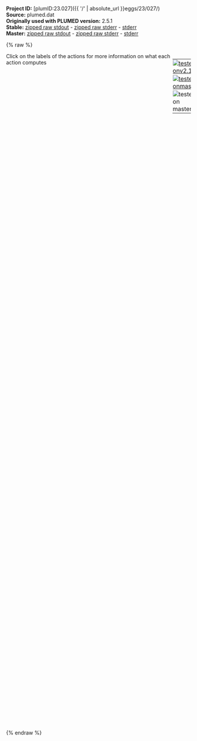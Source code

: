 **Project ID:** [plumID:23.027]({{ '/' | absolute_url }}eggs/23/027/)  
**Source:** plumed.dat  
**Originally used with PLUMED version:** 2.5.1  
**Stable:** [zipped raw stdout](plumed.dat.plumed.stdout.txt.zip) - [zipped raw stderr](plumed.dat.plumed.stderr.txt.zip) - [stderr](plumed.dat.plumed.stderr)  
**Master:** [zipped raw stdout](plumed.dat.plumed_master.stdout.txt.zip) - [zipped raw stderr](plumed.dat.plumed_master.stderr.txt.zip) - [stderr](plumed.dat.plumed_master.stderr)  

{% raw %}
<div style="width: 100%; float:left">
<div style="width: 90%; float:left" id="value_details_data/plumed.dat"> Click on the labels of the actions for more information on what each action computes </div>
<div style="width: 10%; float:left"><table><tr><td style="padding:1px"><a href="plumed.dat.plumed.stderr"><img src="https://img.shields.io/badge/v2.10-failed-red.svg" alt="tested onv2.10" /></a></td></tr><tr><td style="padding:1px"><a href="plumed.dat.plumed_master.stderr"><img src="https://img.shields.io/badge/master-failed-red.svg" alt="tested onmaster" /></a></td></tr><tr><td style="padding:1px"><img src="https://img.shields.io/badge/with-LOAD-yellow.svg" alt="tested on master" /></td></tr>
</table></div></div>
<pre style="width=97%;">
<span style="color:blue" class="comment"># Plumed script to perform CmuMD simulations</span>
<span style="color:blue" class="comment"># Aaron R. Finney and Matteo Salvalaglio</span>
<span style="color:blue" class="comment"># Properties of aqueous electrolyte solutions at carbon electrodes: </span>
<span style="color:blue" class="comment"># effects of concentration and surface charge on solution structure, ion clustering and thermodynamics in the electric double layer</span>
<span style="color:blue" class="comment"># June 2023</span>
<span class="plumedtooltip" style="color:green">LOAD<span class="right">Loads a library, possibly defining new actions. <a href="https://www.plumed.org/doc-master/user-doc/html/_l_o_a_d.html" style="color:green">More details</a><i></i></span></span> <span class="plumedtooltip">FILE<span class="right">file to be loaded<i></i></span></span>=Cmumd.cpp

<span style="display:none;" id="data/plumed.dat">The LOAD action with label <b></b> calculates something</span><b name="data/plumed.datgra" onclick='showPath("data/plumed.dat","data/plumed.datgra","data/plumed.datgra","brown")'>gra</b>: <span class="plumedtooltip" style="color:green">GROUP<span class="right">Define a group of atoms so that a particular list of atoms can be referenced with a single label in definitions of CVs or virtual atoms. <a href="https://www.plumed.org/doc-master/user-doc/html/_g_r_o_u_p.html" style="color:green">More details</a><i></i></span></span> <span class="plumedtooltip">ATOMS<span class="right">the numerical indexes for the set of atoms in the group<i></i></span></span>=1-9152:1 
<span style="display:none;" id="data/plumed.datgra">The GROUP action with label <b>gra</b> calculates something</span><b name="data/plumed.datsod" onclick='showPath("data/plumed.dat","data/plumed.datsod","data/plumed.datsod","brown")'>sod</b>: <span class="plumedtooltip" style="color:green">GROUP<span class="right">Define a group of atoms so that a particular list of atoms can be referenced with a single label in definitions of CVs or virtual atoms. <a href="https://www.plumed.org/doc-master/user-doc/html/_g_r_o_u_p.html" style="color:green">More details</a><i></i></span></span> <span class="plumedtooltip">ATOMS<span class="right">the numerical indexes for the set of atoms in the group<i></i></span></span>=43320-43737,46622-47039,49828-50245,53118-53535
<span style="display:none;" id="data/plumed.datsod">The GROUP action with label <b>sod</b> calculates something</span><b name="data/plumed.datchl" onclick='showPath("data/plumed.dat","data/plumed.datchl","data/plumed.datchl","brown")'>chl</b>: <span class="plumedtooltip" style="color:green">GROUP<span class="right">Define a group of atoms so that a particular list of atoms can be referenced with a single label in definitions of CVs or virtual atoms. <a href="https://www.plumed.org/doc-master/user-doc/html/_g_r_o_u_p.html" style="color:green">More details</a><i></i></span></span> <span class="plumedtooltip">ATOMS<span class="right">the numerical indexes for the set of atoms in the group<i></i></span></span>=43738-44155,47040-47457,50246-50663,53536-53953
<span style="display:none;" id="data/plumed.datchl">The GROUP action with label <b>chl</b> calculates something</span><b name="data/plumed.datwat" onclick='showPath("data/plumed.dat","data/plumed.datwat","data/plumed.datwat","brown")'>wat</b>: <span class="plumedtooltip" style="color:green">GROUP<span class="right">Define a group of atoms so that a particular list of atoms can be referenced with a single label in definitions of CVs or virtual atoms. <a href="https://www.plumed.org/doc-master/user-doc/html/_g_r_o_u_p.html" style="color:green">More details</a><i></i></span></span> <span class="plumedtooltip">ATOMS<span class="right">the numerical indexes for the set of atoms in the group<i></i></span></span>=9153-43319,44156-46621,47458-49827,50664-53117

<span style="display:none;" id="data/plumed.datwat">The GROUP action with label <b>wat</b> calculates something</span><b name="data/plumed.datnwat" onclick='showPath("data/plumed.dat","data/plumed.datnwat","data/plumed.datnwat","brown")'>nwat</b>: <span class="plumedtooltip" style="color:green">CMUMD<span class="right">This action is not part of PLUMED and was included by using a LOAD command <a href="https://www.plumed.org/doc-master/user-doc/html/_l_o_a_d.html" style="color:green">More details</a><i></i></span></span> GROUP=<b name="data/plumed.datwat">wat</b> NSV=3 DCR=0.1953 CRSIZE=0.1172 WF=0.0001 NINT=1.0 NZ=372
<b name="data/plumed.datnsod" onclick='showPath("data/plumed.dat","data/plumed.datnsod","data/plumed.datnsod","brown")'>nsod</b>: <span class="plumedtooltip" style="color:green">CMUMD<span class="right">This action is not part of PLUMED and was included by using a LOAD command <a href="https://www.plumed.org/doc-master/user-doc/html/_l_o_a_d.html" style="color:green">More details</a><i></i></span></span> GROUP=<b name="data/plumed.datsod">sod</b> NSV=1 FIXED=0.5 DCR=0.1953 CRSIZE=0.1172 WF=0.0001 NINT=0.1 NZ=372
<b name="data/plumed.datnchl" onclick='showPath("data/plumed.dat","data/plumed.datnchl","data/plumed.datnchl","brown")'>nchl</b>: <span class="plumedtooltip" style="color:green">CMUMD<span class="right">This action is not part of PLUMED and was included by using a LOAD command <a href="https://www.plumed.org/doc-master/user-doc/html/_l_o_a_d.html" style="color:green">More details</a><i></i></span></span> GROUP=<b name="data/plumed.datchl">chl</b> NSV=1 FIXED=0.5 DCR=0.1953 CRSIZE=0.1172 WF=0.0001 NINT=0.1 NZ=372

<span class="plumedtooltip" style="color:green">RESTRAINT<span class="right">Adds harmonic and/or linear restraints on one or more variables. <a href="https://www.plumed.org/doc-master/user-doc/html/_r_e_s_t_r_a_i_n_t.html" style="color:green">More details</a><i></i></span></span> <span class="plumedtooltip">ARG<span class="right">the values the harmonic restraint acts upon<i></i></span></span>=nsod <span class="plumedtooltip">AT<span class="right">the position of the restraint<i></i></span></span>=3.0110 <span class="plumedtooltip">KAPPA<span class="right"> specifies that the restraint is harmonic and what the values of the force constants on each of the variables are<i></i></span></span>=20000.0 <span class="plumedtooltip">LABEL<span class="right">a label for the action so that its output can be referenced in the input to other actions<i></i></span></span>=<b name="data/plumed.datresna" onclick='showPath("data/plumed.dat","data/plumed.datresna","data/plumed.datresna","brown")'>resna</b>
<span style="display:none;" id="data/plumed.datresna">The RESTRAINT action with label <b>resna</b> calculates the following quantities:<table  align="center" frame="void" width="95%" cellpadding="5%"><tr><td width="5%"><b> Quantity </b>  </td><td><b> Description </b> </td></tr><tr><td width="5%">resna.bias</td><td>the instantaneous value of the bias potential</td></tr><tr><td width="5%">resna.force2</td><td>the instantaneous value of the squared force due to this bias potential</td></tr></table></span><span class="plumedtooltip" style="color:green">RESTRAINT<span class="right">Adds harmonic and/or linear restraints on one or more variables. <a href="https://www.plumed.org/doc-master/user-doc/html/_r_e_s_t_r_a_i_n_t.html" style="color:green">More details</a><i></i></span></span> <span class="plumedtooltip">ARG<span class="right">the values the harmonic restraint acts upon<i></i></span></span>=nchl <span class="plumedtooltip">AT<span class="right">the position of the restraint<i></i></span></span>=3.0110 <span class="plumedtooltip">KAPPA<span class="right"> specifies that the restraint is harmonic and what the values of the force constants on each of the variables are<i></i></span></span>=20000.0 <span class="plumedtooltip">LABEL<span class="right">a label for the action so that its output can be referenced in the input to other actions<i></i></span></span>=<b name="data/plumed.datrescl" onclick='showPath("data/plumed.dat","data/plumed.datrescl","data/plumed.datrescl","brown")'>rescl</b>
<span style="color:blue" class="comment">#RESTRAINT ARG=n_water AT=29.5 KAPPA=20.0 LABEL=wres</span>
<br/><span style="display:none;" id="data/plumed.datrescl">The RESTRAINT action with label <b>rescl</b> calculates the following quantities:<table  align="center" frame="void" width="95%" cellpadding="5%"><tr><td width="5%"><b> Quantity </b>  </td><td><b> Description </b> </td></tr><tr><td width="5%">rescl.bias</td><td>the instantaneous value of the bias potential</td></tr><tr><td width="5%">rescl.force2</td><td>the instantaneous value of the squared force due to this bias potential</td></tr></table></span><span class="plumedtooltip" style="color:green">PRINT<span class="right">Print quantities to a file. <a href="https://www.plumed.org/doc-master/user-doc/html/_p_r_i_n_t.html" style="color:green">More details</a><i></i></span></span> ...
<span class="plumedtooltip">ARG<span class="right">the labels of the values that you would like to print to the file<i></i></span></span>=nsod,nchl,nwat,<b name="data/plumed.datresna">resna.bias</b>,<b name="data/plumed.datrescl">rescl.bias</b>
 <span class="plumedtooltip">STRIDE<span class="right"> the frequency with which the quantities of interest should be output<i></i></span></span>=50
 <span class="plumedtooltip">FILE<span class="right">the name of the file on which to output these quantities<i></i></span></span>=COLVAR
... PRINT
</pre>
{% endraw %}
